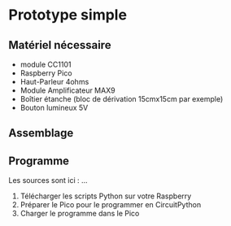 # Prototype simple

## Matériel nécessaire

- module CC1101
- Raspberry Pico
- Haut-Parleur 4ohms
- Module Amplificateur MAX9
- Boîtier étanche (bloc de dérivation 15cmx15cm par exemple)
- Bouton lumineux 5V

## Assemblage


## Programme

Les sources sont ici : ...
1. Télécharger les scripts Python sur votre Raspberry
2. Préparer le Pico pour le programmer en CircuitPython
3. Charger le programme dans le Pico